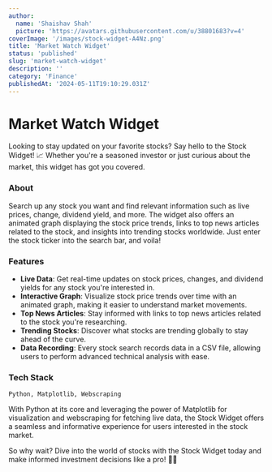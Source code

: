 ```yaml
---
author:
  name: 'Shaishav Shah'
  picture: 'https://avatars.githubusercontent.com/u/38801683?v=4'
coverImage: '/images/stock-widget-A4Nz.png'
title: 'Market Watch Widget'
status: 'published'
slug: 'market-watch-widget'
description: ''
category: 'Finance'
publishedAt: '2024-05-11T19:10:29.031Z'
---
```


# Market Watch Widget

Looking to stay updated on your favorite stocks? Say hello to the Stock Widget! 📈 Whether you're a seasoned investor or just curious about the market, this widget has got you covered.

### About

Search up any stock you want and find relevant information such as live prices, change, dividend yield, and more. The widget also offers an animated graph displaying the stock price trends, links to top news articles related to the stock, and insights into trending stocks worldwide. Just enter the stock ticker into the search bar, and voila!

### Features

- **Live Data**: Get real-time updates on stock prices, changes, and dividend yields for any stock you're interested in.
- **Interactive Graph**: Visualize stock price trends over time with an animated graph, making it easier to understand market movements.
- **Top News Articles**: Stay informed with links to top news articles related to the stock you're researching.
- **Trending Stocks**: Discover what stocks are trending globally to stay ahead of the curve.
- **Data Recording**: Every stock search records data in a CSV file, allowing users to perform advanced technical analysis with ease.

### Tech Stack

```plaintext
Python, Matplotlib, Webscraping
```

With Python at its core and leveraging the power of Matplotlib for visualization and webscraping for fetching live data, the Stock Widget offers a seamless and informative experience for users interested in the stock market.

So why wait? Dive into the world of stocks with the Stock Widget today and make informed investment decisions like a pro! 💼✨

 